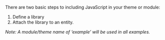 There are two basic steps to including JavaScript in your theme or module:

1. Define a library
2. Attach the library to an entity.

_Note: A module/theme name of ‘_example_’ will be used in all examples._